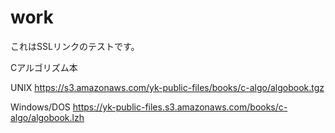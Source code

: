 # work

これはSSLリンクのテストです。

Cアルゴリズム本

UNIX
https://s3.amazonaws.com/yk-public-files/books/c-algo/algobook.tgz

Windows/DOS
https://yk-public-files.s3.amazonaws.com/books/c-algo/algobook.lzh
